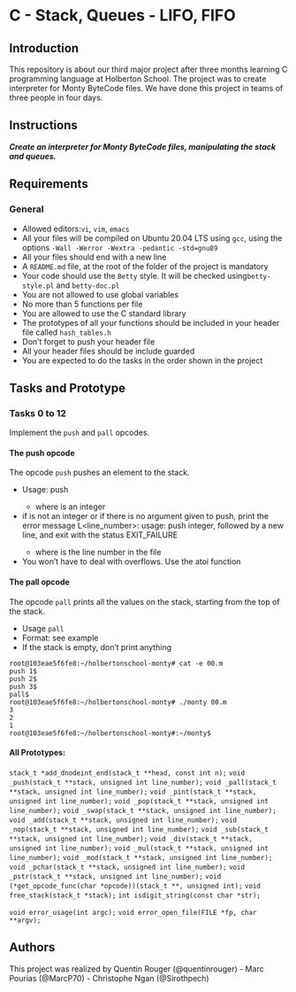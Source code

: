 # C - Stack, Queues - LIFO, FIFO

## Introduction
This repository is about our third major project after three months learning C programming language at Holberton School.
The project was to create interpreter for Monty ByteCode files.
We have done this project in teams of three people in four days.

## Instructions
***Create an interpreter for Monty ByteCode files, manipulating the stack and queues.***

## Requirements
### General
* Allowed editors:```vi```, ```vim```, ```emacs```
* All your files will be compiled on Ubuntu 20.04 LTS using ```gcc```, using the options ```-Wall -Werror -Wextra -pedantic -std=gnu89```
* All your files should end with a new line
* A ```README.md``` file, at the root of the folder of the project is mandatory
* Your code should use the ```Betty``` style. It will be checked using```betty-style.pl``` and ```betty-doc.pl```
* You are not allowed to use global variables
* No more than 5 functions per file
* You are allowed to use the C standard library
* The prototypes of all your functions should be included in your header file called ```hash_tables.h```
* Don’t forget to push your header file
* All your header files should be include guarded
* You are expected to do the tasks in the order shown in the project

## Tasks and Prototype
### Tasks 0 to 12
Implement the ```push``` and ```pall``` opcodes.

#### The push opcode

The opcode ```push``` pushes an element to the stack.

* Usage: push <int>
  - where <int> is an integer
* if <int> is not an integer or if there is no argument given to push, print the error message L<line_number>: usage: push integer, followed by a new line, and exit with the status EXIT_FAILURE
  - where is the line number in the file
* You won’t have to deal with overflows. Use the atoi function

#### The pall opcode

The opcode ```pall``` prints all the values on the stack, starting from the top of the stack.

* Usage ```pall```
* Format: see example
* If the stack is empty, don’t print anything

```
root@103eae5f6fe8:~/holbertonschool-monty# cat -e 00.m
push 1$
push 2$
push 3$
pall$
root@103eae5f6fe8:~/holbertonschool-monty# ./monty 00.m
3
2
1
root@103eae5f6fe8:~/holbertonschool-monty#:~/monty$
```

#### All Prototypes:
```stack_t *add_dnodeint_end(stack_t **head, const int n);```
```void _push(stack_t **stack, unsigned int line_number);```
```void _pall(stack_t **stack, unsigned int line_number);```
```void _pint(stack_t **stack, unsigned int line_number);```
```void _pop(stack_t **stack, unsigned int line_number);```
```void _swap(stack_t **stack, unsigned int line_number);```
```void _add(stack_t **stack, unsigned int line_number);```
```void _nop(stack_t **stack, unsigned int line_number);```
```void _sub(stack_t **stack, unsigned int line_number);```
```void _div(stack_t **stack, unsigned int line_number);```
```void _mul(stack_t **stack, unsigned int line_number);```
```void _mod(stack_t **stack, unsigned int line_number);```
```void _pchar(stack_t **stack, unsigned int line_number);```
```void _pstr(stack_t **stack, unsigned int line_number);```
```void (*get_opcode_func(char *opcode))(stack_t **, unsigned int);```
```void free_stack(stack_t *stack);```
```int isdigit_string(const char *str);```

```void error_usage(int argc);```
```void error_open_file(FILE *fp, char **argv);```

## Authors
This project was realized by Quentin Rouger (@quentinrouger) - Marc Pourias (@MarcP70) - Christophe Ngan (@Sirothpech)